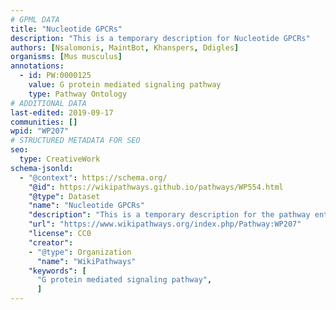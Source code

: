 ```yaml
---
# GPML DATA
title: "Nucleotide GPCRs"
description: "This is a temporary description for Nucleotide GPCRs"
authors: [Nsalomonis, MaintBot, Khanspers, Ddigles]
organisms: [Mus musculus]
annotations:
  - id: PW:0000125
    value: G protein mediated signaling pathway
    type: Pathway Ontology
# ADDITIONAL DATA
last-edited: 2019-09-17
communities: []
wpid: "WP207"
# STRUCTURED METADATA FOR SEO
seo:
  type: CreativeWork
schema-jsonld:
  - "@context": https://schema.org/
    "@id": https://wikipathways.github.io/pathways/WP554.html
    "@type": Dataset
    "name": "Nucleotide GPCRs"
    "description": "This is a temporary description for the pathway entitled: Nucleotide GPCRs"
    "url": "https://www.wikipathways.org/index.php/Pathway:WP207"
    "license": CC0
    "creator":
    - "@type": Organization
      "name": "WikiPathways"
    "keywords": [
      "G protein mediated signaling pathway",
      ]
---
```

